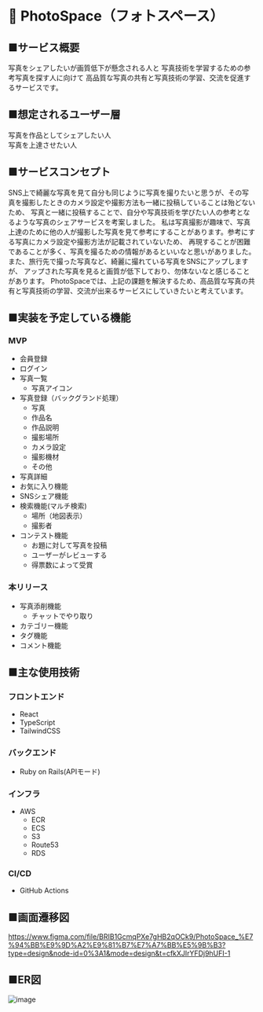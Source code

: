 # 📸 PhotoSpace（フォトスペース）

## ■サービス概要

写真をシェアしたいが画質低下が懸念される人と
写真技術を学習するための参考写真を探す人に向けて
高品質な写真の共有と写真技術の学習、交流を促進するサービスです。

## ■想定されるユーザー層

写真を作品としてシェアしたい人  
写真を上達させたい人

## ■サービスコンセプト

SNS上で綺麗な写真を見て自分も同じように写真を撮りたいと思うが、その写真を撮影したときのカメラ設定や撮影方法も一緒に投稿していることは殆どないため、
写真と一緒に投稿することで、自分や写真技術を学びたい人の参考となるような写真のシェアサービスを考案しました。
私は写真撮影が趣味で、写真上達のために他の人が撮影した写真を見て参考にすることがあります。参考にする写真にカメラ設定や撮影方法が記載されていないため、
再現することが困難であることが多く、写真を撮るための情報があるといいなと思いがありました。また、旅行先で撮った写真など、綺麗に撮れている写真をSNSにアップしますが、
アップされた写真を見ると画質が低下しており、勿体ないなと感じることがあります。
PhotoSpaceでは、上記の課題を解決するため、高品質な写真の共有と写真技術の学習、交流が出来るサービスにしていきたいと考えています。

## ■実装を予定している機能

### MVP
- 会員登録
- ログイン
- 写真一覧
  - 写真アイコン
- 写真登録（バックグランド処理）
  - 写真
  - 作品名
  - 作品説明
  - 撮影場所
  - カメラ設定
  - 撮影機材
  - その他
- 写真詳細
- お気に入り機能
- SNSシェア機能
- 検索機能(マルチ検索)
  - 場所（地図表示）
  - 撮影者
- コンテスト機能
  - お題に対して写真を投稿
  - ユーザーがレビューする
  - 得票数によって受賞


### 本リリース
- 写真添削機能
  - チャットでやり取り
- カテゴリー機能
- タグ機能
- コメント機能


## ■主な使用技術
### フロントエンド
- React
- TypeScript
- TailwindCSS
### バックエンド
- Ruby on Rails(APIモード)
### インフラ
- AWS
  - ECR
  - ECS
  - S3
  - Route53
  - RDS
### CI/CD
- GitHub Actions
  
## ■画面遷移図
https://www.figma.com/file/BRIB1GcmqPXe7gHB2qOCk9/PhotoSpace_%E7%94%BB%E9%9D%A2%E9%81%B7%E7%A7%BB%E5%9B%B3?type=design&node-id=0%3A1&mode=design&t=cfkXJIrYFDj9hUFI-1

## ■ER図
![image](https://github.com/kyohei328/PhotoSpace/assets/125413388/548fcddf-13db-4224-b048-c892121941d1)
